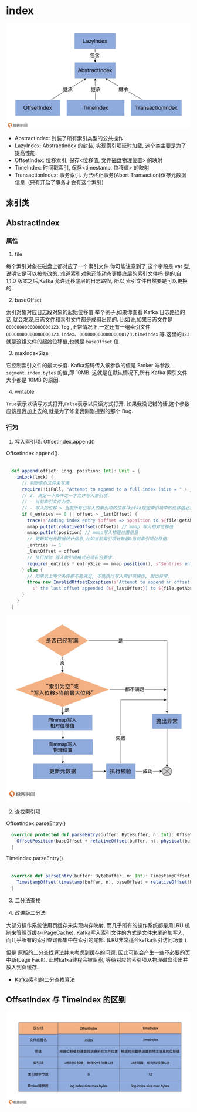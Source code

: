 # index

![索引类图.png](%E7%B4%A2%E5%BC%95%E7%B1%BB%E5%9B%BE.png)

- AbstractIndex: 封装了所有索引类型的公共操作.
- LazyIndex: AbstractIndex 的封装, 实现索引项延时加载, 这个类主要是为了提高性能.
- OffsetIndex: 位移索引, 保存<位移值, 文件磁盘物理位置> 的映射
- TimeIndex: 时间戳索引, 保存<timestamp, 位移值> 的映射
- TransactionIndex: 事务索引. 为已终止事务(Abort Transaction)保存元数据信息. (只有开启了事务才会有这个索引)


## 索引类


## AbstractIndex


### 属性

1. file

每个索引对象在磁盘上都对应了一个索引文件.你可能注意到了,这个字段是 var 型,说明它是可以被修改的.
难道索引对象还能动态更换底层的索引文件吗.是的,自 1.1.0 版本之后,Kafka 允许迁移底层的日志路径,
所以,索引文件自然要是可以更换的.

2. baseOffset

索引对象对应日志段对象的起始位移值.举个例子,如果你查看 Kafka 日志路径的话,就会发现,日志文件和索引文件都是成组出现的.
比如说,如果日志文件是 `00000000000000000123.log`
,正常情况下,一定还有一组索引文件 `00000000000000000123.index`、`00000000000000000123.timeindex`
等.这里的`123`就是这组文件的起始位移值,也就是 `baseOffset` 值.

3. maxIndexSize

它控制索引文件的最大长度. Kafka源码传入该参数的值是 Broker 端参数 `segment.index.bytes` 的值,即 10MB.
这就是在默认情况下,所有 Kafka 索引文件大小都是 10MB 的原因.

4. writable

`True`表示以读写方式打开,`False`表示以只读方式打开.
如果我没记错的话,这个参数应该是我加上去的,就是为了修复我刚刚提到的那个 Bug.


### 行为

1. 写入索引项: OffsetIndex.append()


OffsetIndex.append().
```scala

  def append(offset: Long, position: Int): Unit = {
    inLock(lock) {
      // 判断索引文件未写满.
      require(!isFull, "Attempt to append to a full index (size = " + _entries + ").")
      // 2. 满足一下条件之一才允许写入索引项.
      // - 当前索引文件为空.
      // - 写入的位移 > 当前所有已写入的索引项的位移(kafka规定索引项中的位移值必须是单调递增的)
      if (_entries == 0 || offset > _lastOffset) {
        trace(s"Adding index entry $offset => $position to ${file.getAbsolutePath}")
        mmap.putInt(relativeOffset(offset)) // mmap 写入相对位移值
        mmap.putInt(position) // mmap写入物理位置信息
        // 更新其他元数据统计信息,比如当前索引项计数器&当前索引项位移值.
        _entries += 1
        _lastOffset = offset
        // 执行校验 写入索引项格式必须符合要求.
        require(_entries * entrySize == mmap.position(), s"$entries entries but file position in index is ${mmap.position()}.")
      } else {
        // 如果以上两个条件都不能满足, 不能执行写入索引项操作, 抛出异常.
        throw new InvalidOffsetException(s"Attempt to append an offset ($offset) to position $entries no larger than" +
          s" the last offset appended (${_lastOffset}) to ${file.getAbsolutePath}.")
      }
    }
  }
```

![append执行流程.png](append%E6%89%A7%E8%A1%8C%E6%B5%81%E7%A8%8B.png)



2. 查找索引项


OffsetIndex.parseEntry()
```scala
  override protected def parseEntry(buffer: ByteBuffer, n: Int): OffsetPosition = {
    OffsetPosition(baseOffset + relativeOffset(buffer, n), physical(buffer, n))
  }
```

TimeIndex.parseEntry()
```scala

  override def parseEntry(buffer: ByteBuffer, n: Int): TimestampOffset = {
    TimestampOffset(timestamp(buffer, n), baseOffset + relativeOffset(buffer, n))
  }

```


3. 二分法查找




4. 改进版二分法

大部分操作系统使用页缓存来实现内存映射, 而几乎所有的操作系统都是用LRU 机制来管理页缓存(PageCache).
Kafka写入索引文件的方式是文件末尾追加写入, 而几乎所有的索引查询都集中在索引的尾部. (LRU非常适合kafka索引访问场景.)

但是 原版的二分查找算法并未考虑到缓存的问题, 因此可能会产生一些不必要的页中断(page Fault). 
此时kafka线程会被阻塞, 等待对应的索引项从物理磁盘读出并放入到页缓存.

- [Kafka索引的二分查找算法](https://www.applenice.net/2021/02/15/Kafka-Notes-10/)



## OffsetIndex 与 TimeIndex 的区别

![offset_time_index_diff.png](offset_time_index_diff.png)